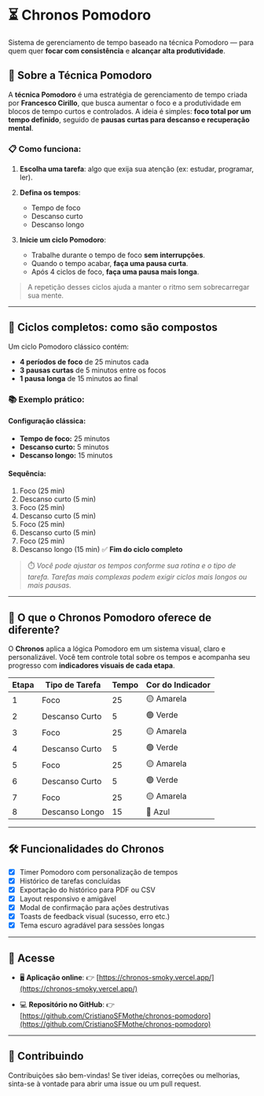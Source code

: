 # ⏳ Chronos Pomodoro

Sistema de gerenciamento de tempo baseado na técnica Pomodoro — para quem quer
**focar com consistência** e **alcançar alta produtividade**.

## 🧠 Sobre a Técnica Pomodoro

A **técnica Pomodoro** é uma estratégia de gerenciamento de tempo criada por
**Francesco Cirillo**, que busca aumentar o foco e a produtividade em blocos de
tempo curtos e controlados. A ideia é simples: **foco total por um tempo
definido**, seguido de **pausas curtas para descanso e recuperação mental**.

### 📋 Como funciona:

1. **Escolha uma tarefa**: algo que exija sua atenção (ex: estudar, programar,
   ler).
2. **Defina os tempos**:

   - Tempo de foco
   - Descanso curto
   - Descanso longo

3. **Inicie um ciclo Pomodoro**:

   - Trabalhe durante o tempo de foco **sem interrupções**.
   - Quando o tempo acabar, **faça uma pausa curta**.
   - Após 4 ciclos de foco, **faça uma pausa mais longa**.

> A repetição desses ciclos ajuda a manter o ritmo sem sobrecarregar sua mente.

---

## 🔁 Ciclos completos: como são compostos

Um ciclo Pomodoro clássico contém:

- **4 períodos de foco** de 25 minutos cada
- **3 pausas curtas** de 5 minutos entre os focos
- **1 pausa longa** de 15 minutos ao final

### 📚 Exemplo prático:

#### Configuração clássica:

- **Tempo de foco:** 25 minutos
- **Descanso curto:** 5 minutos
- **Descanso longo:** 15 minutos

#### Sequência:

1. Foco (25 min)
2. Descanso curto (5 min)
3. Foco (25 min)
4. Descanso curto (5 min)
5. Foco (25 min)
6. Descanso curto (5 min)
7. Foco (25 min)
8. Descanso longo (15 min) ✅ **Fim do ciclo completo**

> ⏱️ _Você pode ajustar os tempos conforme sua rotina e o tipo de tarefa.
> Tarefas mais complexas podem exigir ciclos mais longos ou mais pausas._

---

## 🚀 O que o **Chronos Pomodoro** oferece de diferente?

O **Chronos** aplica a lógica Pomodoro em um sistema visual, claro e
personalizável. Você tem controle total sobre os tempos e acompanha seu
progresso com **indicadores visuais de cada etapa**.

| Etapa | Tipo de Tarefa | Tempo | Cor do Indicador |
| ----- | -------------- | ----- | ---------------- |
| 1     | Foco           | 25    | 🟡 Amarela       |
| 2     | Descanso Curto | 5     | 🟢 Verde         |
| 3     | Foco           | 25    | 🟡 Amarela       |
| 4     | Descanso Curto | 5     | 🟢 Verde         |
| 5     | Foco           | 25    | 🟡 Amarela       |
| 6     | Descanso Curto | 5     | 🟢 Verde         |
| 7     | Foco           | 25    | 🟡 Amarela       |
| 8     | Descanso Longo | 15    | 🔵 Azul          |

---

## 🛠️ Funcionalidades do Chronos

- [x] Timer Pomodoro com personalização de tempos
- [x] Histórico de tarefas concluídas
- [x] Exportação do histórico para PDF ou CSV
- [x] Layout responsivo e amigável
- [x] Modal de confirmação para ações destrutivas
- [x] Toasts de feedback visual (sucesso, erro etc.)
- [x] Tema escuro agradável para sessões longas

---

## 🔗 Acesse

- 🖥️ **Aplicação online**: 👉
  [https://chronos-smoky.vercel.app/](https://chronos-smoky.vercel.app/)

- 💻 **Repositório no GitHub**: 👉
  [https://github.com/CristianoSFMothe/chronos-pomodoro](https://github.com/CristianoSFMothe/chronos-pomodoro)

---

## 🤝 Contribuindo

Contribuições são bem-vindas! Se tiver ideias, correções ou melhorias, sinta-se
à vontade para abrir uma issue ou um pull request.
